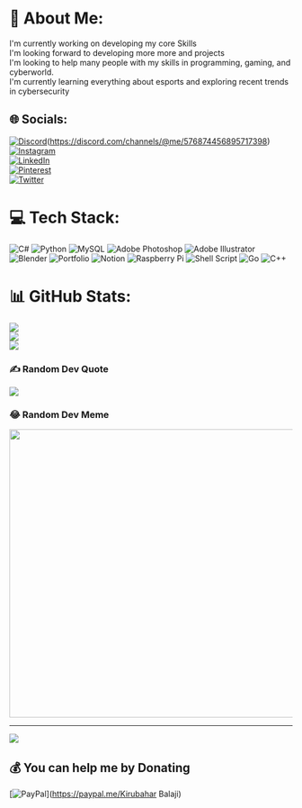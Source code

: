 # 💫 About Me:
I'm currently working on developing my core Skills <br>I'm looking forward to developing more more and projects<br>I'm looking to help many people with my skills in programming, gaming, and cyberworld.<br>I'm currently learning everything about esports and exploring recent trends in cybersecurity <br>


## 🌐 Socials:
[![Discord](https://img.shields.io/badge/Discord-%237289DA.svg?logo=discord&logoColor=white)](htttps://discord.gg/https://discord.gg/5dEEAyGgfY)(https://discord.com/channels/@me/576874456895717398)
<br>
[![Instagram](https://img.shields.io/badge/Instagram-%23E4405F.svg?logo=Instagram&logoColor=white)](https://instagram.com/__kirubahar__) 
<br>
[![LinkedIn](https://img.shields.io/badge/LinkedIn-%230077B5.svg?logo=linkedin&logoColor=white)](https://linkedin.com/in/Kirubahar-Balaji) 
<br>
[![Pinterest](https://img.shields.io/badge/Pinterest-%23E60023.svg?logo=Pinterest&logoColor=white)](https://in.pinterest.com/bkirubahar/) 
<br>
[![Twitter](https://img.shields.io/badge/Twitter-%231DA1F2.svg?logo=Twitter&logoColor=white)](https://twitter.com/Kirubahar13) 

# 💻 Tech Stack:
![C#](https://img.shields.io/badge/c%23-%23239120.svg?style=flat-square&logo=c-sharp&logoColor=white) ![Python](https://img.shields.io/badge/python-3670A0?style=flat-square&logo=python&logoColor=ffdd54)  ![MySQL](https://img.shields.io/badge/mysql-%2300f.svg?style=flat-square&logo=mysql&logoColor=white) ![Adobe Photoshop](https://img.shields.io/badge/adobephotoshop-%2331A8FF.svg?style=flat-square&logo=adobephotoshop&logoColor=white) ![Adobe Illustrator](https://img.shields.io/badge/adobeillustrator-%23FF9A00.svg?style=flat-square&logo=adobeillustrator&logoColor=white) ![Blender](https://img.shields.io/badge/blender-%23F5792A.svg?style=flat-square&logo=blender&logoColor=white) ![Portfolio](https://img.shields.io/badge/Portfolio-%23000000.svg?style=flat-square&logo=firefox&logoColor=#FF7139) ![Notion](https://img.shields.io/badge/Notion-%23000000.svg?style=flat-square&logo=notion&logoColor=white) ![Raspberry Pi](https://img.shields.io/badge/-RaspberryPi-C51A4A?style=flat-square&logo=Raspberry-Pi) ![Shell Script](https://img.shields.io/badge/shell_script-%23121011.svg?style=flat-square&logo=gnu-bash&logoColor=white) ![Go](https://img.shields.io/badge/go-%2300ADD8.svg?style=flat-square&logo=go&logoColor=white) ![C++](https://img.shields.io/badge/c++-%2300599C.svg?style=flat-square&logo=c%2B%2B&logoColor=white)
# 📊 GitHub Stats:
![](https://github-readme-stats.vercel.app/api?username=KirubaharBalaji&theme=blueberry&hide_border=false&include_all_commits=false&count_private=false)<br/>
![](https://github-readme-streak-stats.herokuapp.com/?user=KirubaharBalaji&theme=blueberry&hide_border=false)<br/>
![](https://github-readme-stats.vercel.app/api/top-langs/?username=KirubaharBalaji&theme=blueberry&hide_border=false&include_all_commits=false&count_private=false&layout=compact)

### ✍️ Random Dev Quote
![](https://quotes-github-readme.vercel.app/api?type=horizontal&theme=tokyonight)

### 😂 Random Dev Meme
<img src="https://random-memer.herokuapp.com/" width="512px"/>

---
[![](https://visitcount.itsvg.in/api?id=KirubaharBalaji&icon=5&color=8)](https://visitcount.itsvg.in)

  ## 💰 You can help me by Donating
  [![PayPal](https://img.shields.io/badge/PayPal-00457C?style=for-the-badge&logo=paypal&logoColor=white)](https://paypal.me/Kirubahar Balaji) 

  
<!-- Proudly created with GPRM ( https://gprm.itsvg.in ) -->

